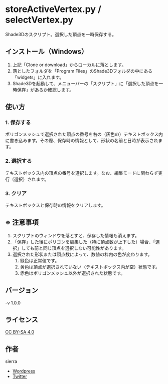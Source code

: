# storeActiveVertex.py / selectVertex.py
Shade3Dのスクリプト。選択した頂点を一時保存する。

## インストール（Windows）
1. 上記「Clone or download」からローカルに落とします。
2. 落としたフォルダを「Program Files」のShade3Dフォルダの中にある「widgets」に入れます。
3. Shade3Dを起動して、メニューバーの「スクリプト」に「選択した頂点を一時保存」があるか確認します。

## 使い方
### 1. 保存する
ポリゴンメッシュで選択された頂点の番号を右の（灰色の）テキストボックス内に書き込みます。その際、保存時の情報として、形状の名前と日時が表示されます。

### 2. 選択する
テキストボックス内の頂点の番号を選択します。なお、編集モードに関わらず実行（選択）されます。


### 3. クリア
テキストボックスと保存時の情報をクリアします。

## ※ 注意事項
1. スクリプトのウィンドウを落とすと、保存した情報も消えます。
2. 「保存」した後にポリゴンを編集した（特に頂点数が上下した）場合、「選択」しても前と同じ頂点を選択しない可能性があります。
3. 選択された形状または頂点数によって、数値の枠内の色が変わります。
   1. 緑色は正常値です。
   2. 黄色は頂点が選択されていない（テキストボックス内が空）状態です。
   3. 赤色はポリゴンメッシュ以外が選択された状態です。

## バージョン
-v 1.0.0

## ライセンス
[CC BY-SA 4.0](https://creativecommons.org/licenses/by-sa/4.0/)

## 作者
sierra  
- [Wordpress](http://tenteroring.luna.ddns.vc/sierra/)  
- [Twitter](https://twitter.com/sierra2501?lang=ja)
